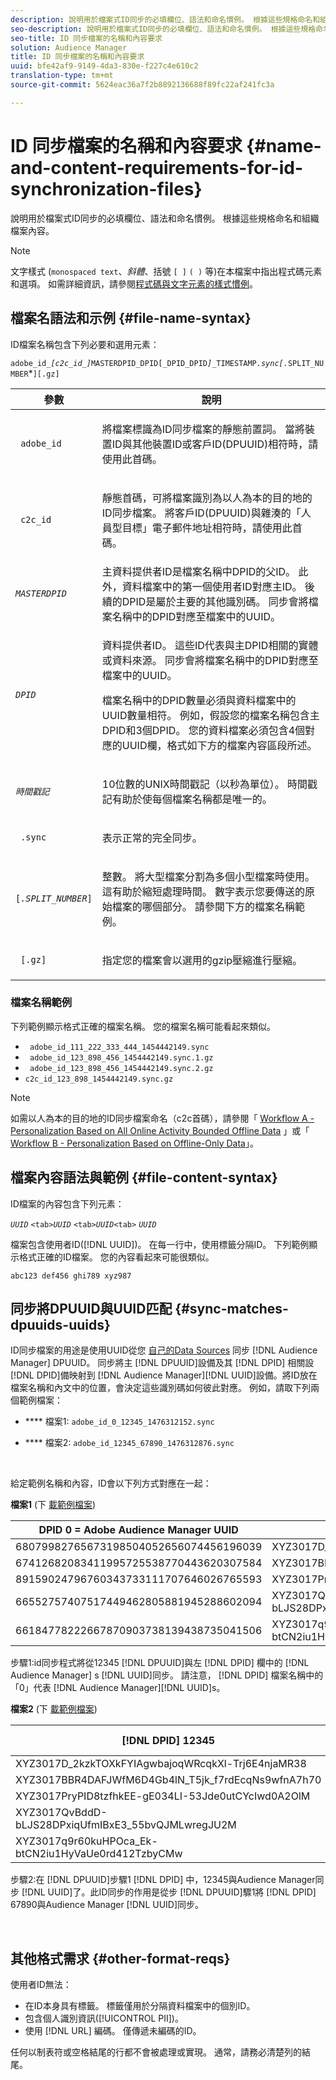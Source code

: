```yaml
---
description: 說明用於檔案式ID同步的必填欄位、語法和命名慣例。 根據這些規格命名和組織檔案內容。
seo-description: 說明用於檔案式ID同步的必填欄位、語法和命名慣例。 根據這些規格命名和組織檔案內容。
seo-title: ID 同步檔案的名稱和內容要求
solution: Audience Manager
title: ID 同步檔案的名稱和內容要求
uuid: bfe42af9-9149-4da3-830e-f227c4e610c2
translation-type: tm+mt
source-git-commit: 5624eac36a7f2b8892136688f89fc22af241fc3a

---
```



# ID 同步檔案的名稱和內容要求 {#name-and-content-requirements-for-id-synchronization-files}

說明用於檔案式ID同步的必填欄位、語法和命名慣例。 根據這些規格命名和組織檔案內容。

>[!NOTE]
>
>文字樣式 (`monospaced text`、*斜體*、括號 `[ ]` `( )` 等)在本檔案中指出程式碼元素和選項。 如需詳細資訊，請參閱[程式碼與文字元素的樣式慣例](../../../reference/code-style-elements.md)。

## 檔案名語法和示例 {#file-name-syntax}

<!-- c_file_based_id_sync.xml -->

ID檔案名稱包含下列必要和選用元素：

`adobe_id_`*`[c2c_id_]`*`MASTERDPID_DPID[_DPID_DPID`*`]_`*`TIMESTAMP`*`.sync[.`*`SPLIT_NUMBER`*`][.gz]`

<table id="table_727A465D7C38419CA0750EF32DEDA2FD"> 
 <thead> 
  <tr> 
   <th colname="col1" class="entry"> 參數 </th> 
   <th colname="col2" class="entry"> 說明 </th> 
  </tr> 
 </thead>
 <tbody> 
  <tr> 
   <td colname="col1"> <p> <code> adobe_id</code> </p> </td> 
   <td colname="col2"> <p>將檔案標識為ID同步檔案的靜態前置詞。 當將裝置ID與其他裝置ID或客戶ID(DPUUID)相符時，請使用此首碼。  </p> </td> 
  </tr> 
  <tr> 
   <td colname="col1"> <p> <code> c2c_id</code> </p> </td> 
   <td colname="col2"> <p>靜態首碼，可將檔案識別為以人為本的目的地的ID同步檔案。 將客戶ID(DPUUID)與雜湊的「人員型目標」電子郵件地址相符時，請使用此首碼。  </p> </td> 
  </tr> 
  <tr> 
   <td colname="col1"><code><i>MASTERDPID</i></code> </td> 
   <td colname="col2"> 主資料提供者ID是檔案名稱中DPID的父ID。 此外，資料檔案中的第一個使用者ID對應主ID。 後續的DPID是屬於主要的其他識別碼。 同步會將檔案名稱中的DPID對應至檔案中的UUID。 </td> 
  </tr> 
  <tr> 
   <td colname="col1"> <p> <code><i>DPID</i></code> </p> </td> 
   <td colname="col2"> <p>資料提供者ID。 這些ID代表與主DPID相關的實體或資料來源。 同步會將檔案名稱中的DPID對應至檔案中的UUID。 </p> <p>檔案名稱中的DPID數量必須與資料檔案中的UUID數量相符。 例如，假設您的檔案名稱包含主DPID和3個DPID。 您的資料檔案必須包含4個對應的UUID欄，格式如下方的檔案內容區段所述。 </p> </td> 
  </tr> 
  <tr> 
   <td colname="col1"><code><i>時間戳記</i></code> </td> 
   <td colname="col2"> <p>10位數的UNIX時間戳記（以秒為單位）。 時間戳記有助於使每個檔案名稱都是唯一的。 </p> </td> 
  </tr> 
  <tr> 
   <td colname="col1"> <p> <code> .sync</code> </p> </td> 
   <td colname="col2"> <p>表示正常的完全同步。 </p> </td> 
  </tr> 
  <tr> 
   <td colname="col1"> <p> <code>[<i>.SPLIT_NUMBER</i>]</code> </p> </td> 
   <td colname="col2"> <p>整數。 將大型檔案分割為多個小型檔案時使用。 這有助於縮短處理時間。 數字表示您要傳送的原始檔案的哪個部分。 請參閱下方的檔案名稱範例。 </p> </td> 
  </tr> 
  <tr> 
   <td colname="col1"> <p> <code> [.gz]</code> </p> </td> 
   <td colname="col2"> <p>指定您的檔案會以選用的gzip壓縮進行壓縮。 </p> </td> 
  </tr> 
 </tbody> 
</table>

### 檔案名稱範例

下列範例顯示格式正確的檔案名稱。 您的檔案名稱可能看起來類似。

<ul class="simplelist"> 
 <li> <code> adobe_id_111_222_333_444_1454442149.sync</code> </li> 
 <li> <code> adobe_id_123_898_456_1454442149.sync.1.gz</code> </li> 
 <li> <code> adobe_id_123_898_456_1454442149.sync.2.gz</code> </li> 
 <li> <code>c2c_id_123_898_1454442149.sync.gz</code> </li> 
</ul>

>[!NOTE]
> 如需以人為本的目的地的ID同步檔案命名（c2c首碼），請參閱「 [Workflow A - Personalization Based on All Online Activity Bounded Offline Data](../../../features/destinations/people-based-destinations-workflow-combined.md) 」或「 [Workflow B - Personalization Based on Offline-Only Data](../../../features/destinations/people-based-destinations-workflow-offline.md)」。

## 檔案內容語法與範例 {#file-content-syntax}

ID檔案的內容包含下列元素：

*`UUID`* `<tab>`*`UUID`* `<tab>`*`UUID`*`<tab>` *`UUID`*

檔案包含使用者ID([!DNL UUID])。 在每一行中，使用標籤分隔ID。 下列範例顯示格式正確的ID檔案。 您的內容看起來可能很類似。

```
abc123 def456 ghi789 xyz987
```

## 同步將DPUUID與UUID匹配 {#sync-matches-dpuuids-uuids}

ID同步檔案的用途是使用UUID從您 [自己的Data Sources](../../../reference/ids-in-aam.md) 同步 [!DNL Audience Manager] DPUUID。 同步將主 [!DNL DPUUID]設備及其 [!DNL DPID] 相關設 [!DNL DPID]備映射到 [!DNL Audience Manager][!DNL UUID]設備。將ID放在檔案名稱和內文中的位置，會決定這些識別碼如何彼此對應。 例如，請取下列兩個範例檔案：

* **** 檔案1: `adobe_id_0_12345_1476312152.sync`

* **** 檔案2:  `adobe_id_12345_67890_1476312876.sync`

<br/>

給定範例名稱和內容，ID會以下列方式對應在一起：

**檔案1** (下 [載範例檔案](assets/adobe_id_0_12345_1476312152.sync))

| DPID 0 = Adobe Audience Manager UUID | DPID 12345 |
|---|---|
| 68079982765673198504052656074456196039 | XYZ3017D_2kzkTOXkFYIAgwbajoqWRcqkXl-Trj6E4njaMR38 |
| 67412682083411995725538770443620307584 | XYZ3017BBR4DAFJWfM6D4Gb4lN_T5jk_f7rdEcqNs9wfnA7h70 |
| 89159024796760343733111707646026765593 | XYZ3017PryPID8tzfhkEE-gE034LI-53Jde0utCYcIwd0A2OlM |
| 66552757407517449462805881945288602094 | XYZ3017QvBddD-bLJS28DPxiqUfmIBxE3_55bvQJMLwregJU2M |
| 66184778222667870903738139438735041506 | XYZ3017q9r60kuHPOca_Ek-btCN2iu1HyVaUe0rd412TzbyCMw |

步驟1:id同步程式將從12345 [!DNL DPUUID]與左 [!DNL DPID] 欄中的 [!DNL Audience Manager] s [!DNL UUID]同步。 請注意， [!DNL DPID] 檔案名稱中的「0」代表 [!DNL Audience Manager][!DNL UUID]s。
<br/>

**檔案2** (下 [載範例檔案](assets/adobe_id_12345_67890_1477846458.sync))

| [!DNL DPID] 12345 | [!DNL DPID] 67890 |
|---|---|
| XYZ3017D_2kzkTOXkFYIAgwbajoqWRcqkXl-Trj6E4njaMR38 | 4598060374 |
| XYZ3017BBR4DAFJWfM6D4Gb4lN_T5jk_f7rdEcqNs9wfnA7h70 | 4581274262 |
| XYZ3017PryPID8tzfhkEE-gE034LI-53Jde0utCYcIwd0A2OlM | 4392434426 |
| XYZ3017QvBddD-bLJS28DPxiqUfmIBxE3_55bvQJMLwregJU2M | 2351382994 |
| XYZ3017q9r60kuHPOca_Ek-btCN2iu1HyVaUe0rd412TzbyCMw | 4601584763 |

步驟2:在 [!DNL DPUUID]步驟1 [!DNL DPID] 中，12345與Audience Manager同步 [!DNL UUID]了。此ID同步的作用是從步 [!DNL DPUUID]驟1將 [!DNL DPID] 67890與Audience Manager [!DNL UUID]同步。

<br/>

## 其他格式需求 {#other-format-reqs}

使用者ID無法：

* 在ID本身具有標籤。 標籤僅用於分隔資料檔案中的個別ID。
* 包含個人識別資訊([!UICONTROL PII])。
* 使用 [!DNL URL] 編碼。 僅傳遞未編碼的ID。

任何以制表符或空格結尾的行都不會被處理或實現。 通常，請務必清楚列的結尾。